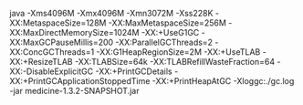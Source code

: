 java -Xms4096M -Xmx4096M -Xmn3072M -Xss228K -XX:MetaspaceSize=128M -XX:MaxMetaspaceSize=256M -XX:MaxDirectMemorySize=1024M -XX:+UseG1GC -XX:MaxGCPauseMillis=200 -XX:ParallelGCThreads=2 -XX:ConcGCThreads=1 -XX:G1HeapRegionSize=2M -XX:+UseTLAB -XX:+ResizeTLAB -XX:TLABSize=64k -XX:TLABRefillWasteFraction=64 -XX:-DisableExplicitGC -XX:+PrintGCDetails -XX:+PrintGCApplicationStoppedTime -XX:+PrintHeapAtGC -Xloggc:./gc.log -jar medicine-1.3.2-SNAPSHOT.jar

